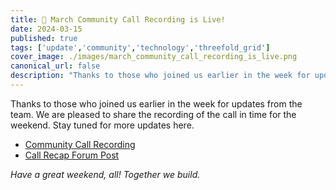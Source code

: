 ```yaml
---
title: 🍿 March Community Call Recording is Live!
date: 2024-03-15
published: true
tags: ['update','community','technology','threefold_grid']
cover_image: ./images/march_community_call_recording_is_live.png
canonical_url: false
description: "Thanks to those who joined us earlier in the week for updates from the team."
---
```


Thanks to those who joined us earlier in the week for updates from the team. We are pleased to share the recording of the call in time for the weekend. Stay tuned for more updates here.

- [Community Call Recording](https://youtu.be/rzDvQ8FbLig)
- [Call Recap Forum Post](https://forum.threefold.io/t/march-2024-community-call-recording/4258)

*Have a great weekend, all! Together we build.*